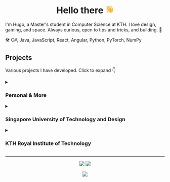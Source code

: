 <h1 align="center">Hello there <a href="https://youtu.be/dQw4w9WgXcQ"><img height="26em" src="https://raw.githubusercontent.com/Cactooz/Cactooz/main/img/hand.svg"></a></h1>

I'm Hugo, a Master's student in Computer Science at KTH. I love design, gaming, and space. Always curious, open to tips and tricks, and building. 🚀

🛠️ C#, Java, JavaScript, React, Angular, Python, PyTorch, NumPy

## Projects
Various projects I have developed. Click to expand 👇

<details>
<summary><h3>Personal & More</h3></summary>

**Minecraft Server Status Discord Bot**:
A Discord.js bot that allows you to ping Minecraft servers to see if they are online and how many players are online.

- Repo: [MinecraftServer-DiscordBot](https://github.com/Cactooz/MinecraftServer-DiscordBot)

**Chapter Website & Songbook**:
Development of the chapter website using Next.js.

- Repo: [heim](https://github.com/itsektionen/heim)
- Website: [kth.it](https://www.kth.it/)

**Chapter Songbook**:
Development of the chapter songbook Progressive Web App using React and TypeScript. With the corresponding list of all songs built in TypeScript.

- Songbook Repo: [songbook-2.0](https://github.com/itsektionen/songbook-2.0)
- Songlist Repo: [songlist](https://github.com/itsektionen/songlist)
- Website: [sb.kth.it](https://www.sb.kth.it/)
</details>

<details>
<summary><h3>Singapore University of Technology and Design</h3></summary>

**Bitcoin Prediction Model**: 
A machine learning model that predicts the future price of Bitcoin with up to 97.5% accuracy. Built using PyTorch during a deep learning course.

- Repo: [BitcoinPredictor](https://github.com/Cactooz/BitcoinPredictor)

**ImageWrench**: 
A lightweight cross-platform bitmap (.bmp) image editor built in C.

- Repo: [ImageWrench](https://github.com/Cactooz/ImageWrench)
</details>

<details>
<summary><h3>KTH Royal Institute of Technology</h3></summary>

**reShuffle**: 
Development and research of music shuffling algorithms using JavaScript and Spotify API as part of our [Bachelor's thesis](http://kth.diva-portal.org/smash/record.jsf?pid=diva2:1906561).

- Repo: [reShuffle](https://github.com/Cactooz/reShuffle)
- Website: [reshuffle.one](https://reshuffle.one/)

**Fault with Curiosity**: 
An online co-op 3D puzzle game developed with a group of 8, where players need to escape a pitch black dungeon before ghosts hunt them down. Compatible with Windows, MacOS (ARM), and Linux.

- Repo: [FaultWithCuriosity](https://github.com/TeamAlphaKTH/FaultWithCuriosity)
- Download: [Fault with Curiosity](https://github.com/TeamAlphaKTH/FaultWithCuriosity/releases/tag/v1.0)

**Star Wars Wiki**: 
A React.js based web app for information about Star Wars, built in a group of four for an interactive web programming course.

- Repo: [StarWarsWiki](https://github.com/Cactooz/StarWarsWiki)
- Website: [starwarsloreatlas.web.app](https://starwarsloreatlas.web.app/)

**Uno32 Snake**: 
A classic Snake game built in C for a Uno32 chipKit for a computer hardware course.

- Repo: [Snake](https://github.com/Cactooz/Snake)
</details>

---

<p align="center" width="100%">
    <img src="https://github-readme-stats.vercel.app/api?username=Cactooz&show_icons=true&bg_color=0D1117&border_color=30363D&text_color=ADBAC7&title_color=ADBAC7&icon_color=FF6600&line_height=20">
    <img src="https://github-readme-stats.vercel.app/api/top-langs/?username=Cactooz&size_weight=0.5&count_weight=0.5&layout=compact&bg_color=0D1117&border_color=30363D&text_color=ADBAC7&title_color=ADBAC7">
</p>
<p align="center" width="100%">
    <img src="http://github-readme-streak-stats.herokuapp.com?user=Cactooz&theme=dark&date_format=j%20M%5B%20Y%5D&background=0D1117&sideLabels=ADBAC7&currStreakLabel=FF6600&border=30363D&stroke=0D1117&ring=FF6600&fire=FF6600&dates=ADBAC7&currStreakNum=ADBAC7&sideNums=ADBAC7&card_height=160">
</p>
